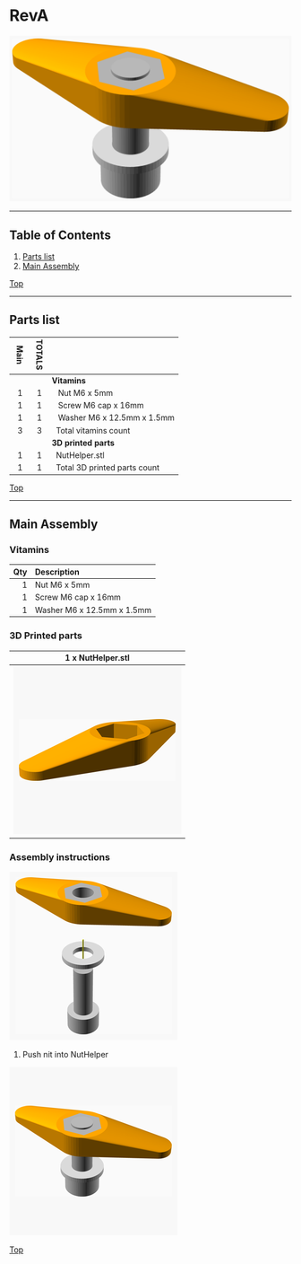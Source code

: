 <a name="TOP"></a>
# RevA
![Main Assembly](assemblies/main_assembled.png)

<span></span>

---
## Table of Contents
1. [Parts list](#Parts_list)
1. [Main Assembly](#main_assembly)

<span></span>
[Top](#TOP)

---
<a name="Parts_list"></a>
## Parts list
| <span style="writing-mode: vertical-rl; text-orientation: mixed;">Main</span> | <span style="writing-mode: vertical-rl; text-orientation: mixed;">TOTALS</span> |  |
|---:|---:|:---|
|  | | **Vitamins** |
| &nbsp;&nbsp;1&nbsp; |  &nbsp;&nbsp;1&nbsp; | &nbsp;&nbsp; Nut M6 x 5mm  |
| &nbsp;&nbsp;1&nbsp; |  &nbsp;&nbsp;1&nbsp; | &nbsp;&nbsp; Screw M6 cap x 16mm |
| &nbsp;&nbsp;1&nbsp; |  &nbsp;&nbsp;1&nbsp; | &nbsp;&nbsp; Washer  M6 x 12.5mm x 1.5mm |
| &nbsp;&nbsp;3&nbsp; | &nbsp;&nbsp;3&nbsp; | &nbsp;&nbsp;Total vitamins count |
|  | | **3D printed parts** |
| &nbsp;&nbsp;1&nbsp; |  &nbsp;&nbsp;1&nbsp; | &nbsp;&nbsp;NutHelper.stl |
| &nbsp;&nbsp;1&nbsp; | &nbsp;&nbsp;1&nbsp; | &nbsp;&nbsp;Total 3D printed parts count |

<span></span>
[Top](#TOP)

---
<a name="main_assembly"></a>
## Main Assembly
### Vitamins
|Qty|Description|
|---:|:----------|
|1| Nut M6 x 5mm |
|1| Screw M6 cap x 16mm|
|1| Washer  M6 x 12.5mm x 1.5mm|


### 3D Printed parts

| 1 x NutHelper.stl |
|---|
| ![NutHelper.stl](stls/NutHelper.png) 



### Assembly instructions
![main_assembly](assemblies/main_assembly_tn.png)

1. Push nit into NutHelper

![main_assembled](assemblies/main_assembled_tn.png)

<span></span>
[Top](#TOP)
